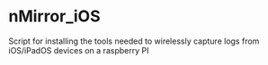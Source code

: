 # nMirror_iOS
Script for installing the tools needed to wirelessly capture logs from iOS/iPadOS devices on a raspberry PI
